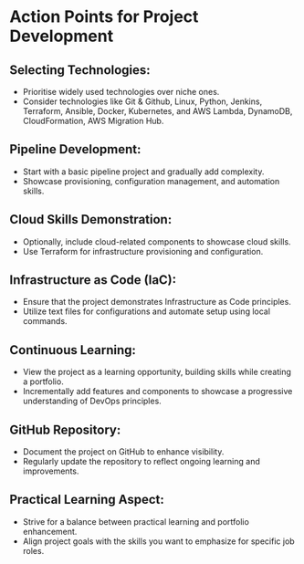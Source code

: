 # Action Points for Project Development

## Selecting Technologies:

- Prioritise widely used technologies over niche ones.
- Consider technologies like Git & Github, Linux, Python, Jenkins, Terraform, Ansible, Docker, Kubernetes, and AWS Lambda, DynamoDB, CloudFormation, AWS Migration Hub.

## Pipeline Development:

- Start with a basic pipeline project and gradually add complexity.
- Showcase provisioning, configuration management, and automation skills.

## Cloud Skills Demonstration:

- Optionally, include cloud-related components to showcase cloud skills.
- Use Terraform for infrastructure provisioning and configuration.

## Infrastructure as Code (IaC):

- Ensure that the project demonstrates Infrastructure as Code principles.
- Utilize text files for configurations and automate setup using local commands.

## Continuous Learning:

- View the project as a learning opportunity, building skills while creating a portfolio.
- Incrementally add features and components to showcase a progressive understanding of DevOps principles.

## GitHub Repository:

- Document the project on GitHub to enhance visibility.
- Regularly update the repository to reflect ongoing learning and improvements.

## Practical Learning Aspect:

- Strive for a balance between practical learning and portfolio enhancement.
- Align project goals with the skills you want to emphasize for specific job roles.
